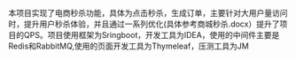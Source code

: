 本项目实现了电商秒杀功能，具体为点击秒杀，生成订单，主要针对大用户量访问时，提升用户秒杀体验，并且通过一系列优化(具体参考商城秒杀.docx）提升了项目的QPS。项目使用框架为Sringboot，开发工具为IDEA，使用的中间件主要是Redis和RabbitMQ,使用的页面开发工具为Thymeleaf，压测工具为JM
